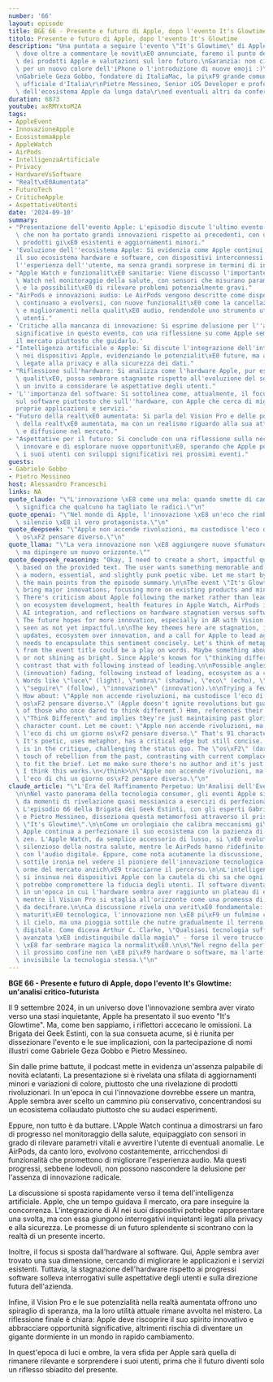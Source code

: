 ```yaml
---
number: '66'
layout: episode
title: BGE 66 - Presente e futuro di Apple, dopo l'evento It's Glowtime
titolo: Presente e futuro di Apple, dopo l'evento It's Glowtime
description: "Una puntata a seguire l'evento \"It's Glowtime\" di Apple del 9 Settembre,\
  \ dove oltre a commentare le novit\xE0 annunciate, faremo il punto della situazione\
  \ dei prodotti Apple e valutazioni sul loro futuro.\nGaranzia: non ci esalteremo\
  \ per un nuovo colore dell'iPhone o l'introduzione di nuove emoji :)\n\r\nPartecipano:\r\
  \nGabriele Geza Gobbo, fondatore di ItaliaMac, la pi\xF9 grande comunit\xE0 Apple\
  \ ufficiale d'Italia\r\nPietro Messineo, Senior iOS Developer e profondo conoscitore\
  \ dell'ecosistema Apple da lunga data\r\ned eventuali altri da confermare."
duration: 6873
youtube: axRMYxtoM2A
tags:
- AppleEvent
- InnovazioneApple
- EcosistemaApple
- AppleWatch
- AirPods
- IntelligenzaArtificiale
- Privacy
- HardwareVsSoftware
- "Realt\xE0Aumentata"
- FuturoTech
- CriticheApple
- AspettativeUtenti
date: '2024-09-10'
summary:
- "Presentazione dell'evento Apple: L'episodio discute l'ultimo evento Apple, sottolineando\
  \ che non ha portato grandi innovazioni rispetto ai precedenti, con un focus su\
  \ prodotti gi\xE0 esistenti e aggiornamenti minori."
- 'Evoluzione dell''ecosistema Apple: Si evidenzia come Apple continui a sviluppare
  il suo ecosistema hardware e software, con dispositivi interconnessi che migliorano
  l''esperienza dell''utente, ma senza grandi sorprese in termini di innovazione.'
- "Apple Watch e funzionalit\xE0 sanitarie: Viene discusso l'importante ruolo dell'Apple\
  \ Watch nel monitoraggio della salute, con sensori che misurano parametri vitali\
  \ e la possibilit\xE0 di rilevare problemi potenzialmente gravi."
- "AirPods e innovazioni audio: Le AirPods vengono descritte come dispositivi che\
  \ continuano a evolversi, con nuove funzionalit\xE0 come la cancellazione del rumore\
  \ e miglioramenti nella qualit\xE0 audio, rendendole uno strumento utile per gli\
  \ utenti."
- 'Critiche alla mancanza di innovazione: Si esprime delusione per l''assenza di innovazioni
  significative in questo evento, con una riflessione su come Apple sembri seguire
  il mercato piuttosto che guidarlo.'
- "Intelligenza artificiale e Apple: Si discute l'integrazione dell'intelligenza artificiale\
  \ nei dispositivi Apple, evidenziando le potenzialit\xE0 future, ma anche le sfide\
  \ legate alla privacy e alla sicurezza dei dati."
- "Riflessione sull'hardware: Si analizza come l'hardware Apple, pur essendo di alta\
  \ qualit\xE0, possa sembrare stagnante rispetto all'evoluzione del software, con\
  \ un invito a considerare le aspettative degli utenti."
- 'L''importanza del software: Si sottolinea come, attualmente, il focus si sia spostato
  sul software piuttosto che sull''hardware, con Apple che cerca di migliorare le
  proprie applicazioni e servizi.'
- "Futuro della realt\xE0 aumentata: Si parla del Vision Pro e delle potenzialit\xE0\
  \ della realt\xE0 aumentata, ma con un realismo riguardo alla sua attuale utilit\xE0\
  \ e diffusione nel mercato."
- "Aspettative per il futuro: Si conclude con una riflessione sulla necessit\xE0 di\
  \ innovare e di esplorare nuove opportunit\xE0, sperando che Apple possa sorprendere\
  \ i suoi utenti con sviluppi significativi nei prossimi eventi."
guests:
- Gabriele Gobbo
- Pietro Messineo
host: Alessandro Franceschi
links: NA
quote_claude: "\"L'innovazione \xE8 come una mela: quando smette di cadere dall'albero,\
  \ significa che qualcuno ha tagliato le radici.\"\n"
quote_openai: "\"Nel mondo di Apple, l'innovazione \xE8 un'eco che rimbalza, ma il\
  \ silenzio \xE8 il vero protagonista.\"\n"
quote_deepseek: "\"Apple non accende rivoluzioni, ma custodisce l'eco di chi un giorno\
  \ os\xF2 pensare diverso.\"\n"
quote_llama: "\"La vera innovazione non \xE8 aggiungere nuove sfumature di grigio,\
  \ ma dipingere un nuovo orizzonte.\""
quote_deepseek_reasoning: "Okay, I need to create a short, impactful quote in Italian\
  \ based on the provided text. The user wants something memorable and punchy, with\
  \ a modern, essential, and slightly punk poetic vibe. Let me start by reviewing\
  \ the main points from the episode summary.\n\nThe event \"It's Glowtime\" didn't\
  \ bring major innovations, focusing more on existing products and minor updates.\
  \ There's criticism about Apple following the market rather than leading it, discussions\
  \ on ecosystem development, health features in Apple Watch, AirPods improvements,\
  \ AI integration, and reflections on hardware stagnation versus software growth.\
  \ The future hopes for more innovation, especially in AR with Vision Pro, but it's\
  \ seen as not yet impactful.\n\nThe key themes here are stagnation, incremental\
  \ updates, ecosystem over innovation, and a call for Apple to lead again. The quote\
  \ needs to encapsulate this sentiment concisely. Let's think of metaphors. \"Glow\"\
  \ from the event title could be a play on words. Maybe something about light dimming\
  \ or not shining as bright. Since Apple's known for \"thinking different,\" maybe\
  \ contrast that with following instead of leading.\n\nPossible angles: Apple's light\
  \ (innovation) fading, following instead of leading, ecosystem as a chain or web.\
  \ Words like \"luce\" (light), \"ombra\" (shadow), \"eco\" (echo), \"catene\" (chains),\
  \ \"seguire\" (follow), \"innovazione\" (innovation).\n\nTrying a few combinations.\
  \ How about: \"Apple non accende rivoluzioni, ma custodisce l'eco di chi un giorno\
  \ os\xF2 pensare diverso.\" (Apple doesn't ignite revolutions but guards the echo\
  \ of those who once dared to think different.) Hmm, references their old slogan\
  \ \"Think Different\" and implies they're just maintaining past glories.\n\nCheck\
  \ character count. Let me count: \"Apple non accende rivoluzioni, ma custodisce\
  \ l'eco di chi un giorno os\xF2 pensare diverso.\" That's 91 characters. Under 150.\
  \ It's poetic, uses metaphor, has a critical edge but still concise. The punk element\
  \ is in the critique, challenging the status quo. The \"os\xF2\" (dared) adds a\
  \ touch of rebellion from the past, contrasting with current complacency. This seems\
  \ to fit the brief. Let me make sure there's no author and it's just the text. Yes.\
  \ I think this works.\n</think>\n\"Apple non accende rivoluzioni, ma custodisce\
  \ l'eco di chi un giorno os\xF2 pensare diverso.\"\n"
claude_article: "\"L'Era del Raffinamento Perpetuo: Un'Analisi dell'Evento Apple 2024\"\
  \n\nNel vasto panorama della tecnologia consumer, gli eventi Apple si sono trasformati\
  \ da momenti di rivelazione quasi messianica a esercizi di perfezionamento incrementale.\
  \ L'episodio 66 della Brigata dei Geek Estinti, con gli esperti Gabriele Geza Gobbo\
  \ e Pietro Messineo, disseziona questa metamorfosi attraverso il prisma dell'evento\
  \ \"It's Glowtime\".\n\nCome un orologiaio che calibra meccanismi gi\xE0 precisi,\
  \ Apple continua a perfezionare il suo ecosistema con la pazienza di un artista\
  \ zen. L'Apple Watch, da semplice accessorio di lusso, si \xE8 evoluto in un guardiano\
  \ silenzioso della nostra salute, mentre le AirPods hanno ridefinito la nostra relazione\
  \ con l'audio digitale. Eppure, come nota acutamente la discussione, c'\xE8 una\
  \ sottile ironia nel vedere il pioniere dell'innovazione tecnologica seguire le\
  \ orme del mercato anzich\xE9 tracciarne il percorso.\n\nL'intelligenza artificiale\
  \ si insinua nei dispositivi Apple con la cautela di chi sa che ogni passo falso\
  \ potrebbe compromettere la fiducia degli utenti. Il software diventa protagonista\
  \ in un'epoca in cui l'hardware sembra aver raggiunto un plateau di eccellenza,\
  \ mentre il Vision Pro si staglia all'orizzonte come una promessa di futuro ancora\
  \ da decifrare.\n\nLa discussione rivela una verit\xE0 fondamentale: nell'era della\
  \ maturit\xE0 tecnologica, l'innovazione non \xE8 pi\xF9 un fulmine che squarcia\
  \ il cielo, ma una pioggia sottile che nutre gradualmente il terreno dell'evoluzione\
  \ digitale. Come diceva Arthur C. Clarke, \"Qualsiasi tecnologia sufficientemente\
  \ avanzata \xE8 indistinguibile dalla magia\" - forse il vero trucco di Apple oggi\
  \ \xE8 far sembrare magica la normalit\xE0.\n\n\"Nel regno della perfezione tecnica,\
  \ il prossimo confine non \xE8 pi\xF9 hardware o software, ma l'arte di rendere\
  \ invisibile la tecnologia stessa.\"\n"
---
```

**BGE 66 - Presente e futuro di Apple, dopo l'evento It's Glowtime: un'analisi critico-futurista**

Il 9 settembre 2024, in un universo dove l'innovazione sembra aver virato verso una stasi inquietante, Apple ha presentato il suo evento "It's Glowtime". Ma, come ben sappiamo, i riflettori accecano le omissioni. La Brigata dei Geek Estinti, con la sua consueta acume, si è riunita per dissezionare l'evento e le sue implicazioni, con la partecipazione di nomi illustri come Gabriele Geza Gobbo e Pietro Messineo.

Sin dalle prime battute, il podcast mette in evidenza un'assenza palpabile di novità eclatanti. La presentazione si è rivelata una sfilata di aggiornamenti minori e variazioni di colore, piuttosto che una rivelazione di prodotti rivoluzionari. In un'epoca in cui l'innovazione dovrebbe essere un mantra, Apple sembra aver scelto un cammino più conservativo, concentrandosi su un ecosistema collaudato piuttosto che su audaci esperimenti.

Eppure, non tutto è da buttare. L'Apple Watch continua a dimostrarsi un faro di progresso nel monitoraggio della salute, equipaggiato con sensori in grado di rilevare parametri vitali e avvertire l'utente di eventuali anomalie. Le AirPods, da canto loro, evolvono costantemente, arricchendosi di funzionalità che promettono di migliorare l'esperienza audio. Ma questi progressi, sebbene lodevoli, non possono nascondere la delusione per l'assenza di innovazione radicale.

La discussione si sposta rapidamente verso il tema dell'intelligenza artificiale. Apple, che un tempo guidava il mercato, ora pare inseguire la concorrenza. L'integrazione di AI nei suoi dispositivi potrebbe rappresentare una svolta, ma con essa giungono interrogativi inquietanti legati alla privacy e alla sicurezza. Le promesse di un futuro splendente si scontrano con la realtà di un presente incerto.

Inoltre, il focus si sposta dall'hardware al software. Qui, Apple sembra aver trovato una sua dimensione, cercando di migliorare le applicazioni e i servizi esistenti. Tuttavia, la stagnazione dell'hardware rispetto ai progressi software solleva interrogativi sulle aspettative degli utenti e sulla direzione futura dell'azienda.

Infine, il Vision Pro e le sue potenzialità nella realtà aumentata offrono uno spiraglio di speranza, ma la loro utilità attuale rimane avvolta nel mistero. La riflessione finale è chiara: Apple deve riscoprire il suo spirito innovativo e abbracciare opportunità significative, altrimenti rischia di diventare un gigante dormiente in un mondo in rapido cambiamento.

In quest'epoca di luci e ombre, la vera sfida per Apple sarà quella di rimanere rilevante e sorprendere i suoi utenti, prima che il futuro diventi solo un riflesso sbiadito del presente.

